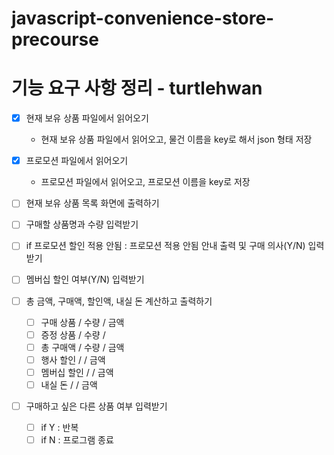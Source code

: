 # javascript-convenience-store-precourse

# 기능 요구 사항 정리 - turtlehwan

- [x] 현재 보유 상품 파일에서 읽어오기
  - 현재 보유 상품 파일에서 읽어오고, 물건 이름을 key로 해서 json 형태 저장
- [x] 프로모션 파일에서 읽어오기
  - 프로모션 파일에서 읽어오고, 프로모션 이름을 key로 저장
- [ ] 현재 보유 상품 목록 화면에 출력하기

- [ ] 구매할 상품명과 수량 입력받기

- [ ] if 프로모션 할인 적용 안됨 :
      프로모션 적용 안됨 안내 출력 및 구매 의사(Y/N) 입력받기
- [ ] 멤버십 할인 여부(Y/N) 입력받기

- [ ] 총 금액, 구매액, 할인액, 내실 돈 계산하고 출력하기

  - [ ] 구매 상품 / 수량 / 금액
  - [ ] 증정 상품 / 수량 /
  - [ ] 총 구매액 / 수량 / 금액
  - [ ] 행사 할인 / / 금액
  - [ ] 멤버십 할인 / / 금액
  - [ ] 내실 돈 / / 금액

- [ ] 구매하고 싶은 다른 상품 여부 입력받기
  - [ ] if Y : 반복
  - [ ] if N : 프로그램 종료
